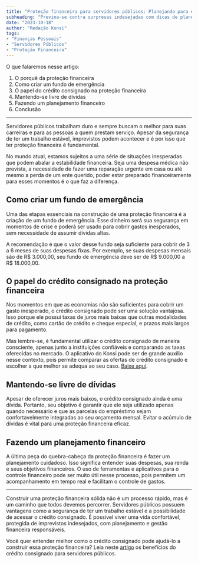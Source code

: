 ```yaml
---
title: "Proteção financeira para servidores públicos: Planejando para enfrentar o inesperado"
subheading: "Previna-se contra surpresas indesejadas com dicas de planejamento financeiro estratégico"
date: "2023-10-18"
author: "Redação Konsi"
tags:
- "Finanças Pessoais"
- "Servidores Públicos"
- "Proteção Financeira"
---
```


O que falaremos nesse artigo:

1. O porquê da proteção financeira
2. Como criar um fundo de emergência
3. O papel do crédito consignado na proteção financeira
4. Mantendo-se livre de dívidas
5. Fazendo um planejamento financeiro
6. Conclusão

-------------------- 

Servidores públicos trabalham duro e sempre buscam o melhor para suas carreiras e para as pessoas a quem prestam serviço. Apesar da segurança de ter um trabalho estável, imprevistos podem acontecer e é por isso que ter proteção financeira é fundamental. 

No mundo atual, estamos sujeitos a uma série de situações inesperadas que podem abalar a estabilidade financeira. Seja uma despesa médica não prevista, a necessidade de fazer uma reparação urgente em casa ou até mesmo a perda de um ente querido, poder estar preparado financeiramente para esses momentos é o que faz a diferença.

## Como criar um fundo de emergência

Uma das etapas essenciais na construção de uma proteção financeira é a criação de um fundo de emergência. Esse dinheiro será sua segurança em momentos de crise e poderá ser usado para cobrir gastos inesperados, sem necessidade de assumir dívidas altas. 

A recomendação é que o valor desse fundo seja suficiente para cobrir de 3 a 6 meses de suas despesas fixas. Por exemplo, se suas despesas mensais são de R$ 3.000,00, seu fundo de emergência deve ser de R$ 9.000,00 a R$ 18.000,00.

## O papel do crédito consignado na proteção financeira 

Nos momentos em que as economias não são suficientes para cobrir um gasto inesperado, o crédito consignado pode ser uma solução vantajosa. Isso porque ele possui taxas de juros mais baixas que outras modalidades de crédito, como cartão de crédito e cheque especial, e prazos mais largos para pagamento.

Mas lembre-se, é fundamental utilizar o crédito consignado de maneira consciente, apenas junto a instituições confiáveis e comparando as taxas oferecidas no mercado. O aplicativo do Konsi pode ser de grande auxílio nesse contexto, pois permite comparar as ofertas de crédito consignado e escolher a que melhor se adequa ao seu caso. [Baixe aqui](#).

## Mantendo-se livre de dívidas

Apesar de oferecer juros mais baixos, o crédito consignado ainda é uma dívida. Portanto, seu objetivo é garantir que ele seja utilizado apenas quando necessário e que as parcelas do empréstimo sejam confortavelmente integradas ao seu orçamento mensal. Evitar o acúmulo de dívidas é vital para uma proteção financeira eficaz.

## Fazendo um planejamento financeiro

A última peça do quebra-cabeça da proteção financeira é fazer um planejamento cuidadoso. Isso significa entender suas despesas, sua renda e seus objetivos financeiros. O uso de ferramentas e aplicativos para o controle financeiro pode ser muito útil nesse processo, pois permitem um acompanhamento em tempo real e facilitam o controle de gastos.

--------------------- 

Construir uma proteção financeira sólida não é um processo rápido, mas é um caminho que todos devemos percorrer. Servidores públicos possuem vantagens como a segurança de ter um trabalho estável e a possibilidade de acessar o crédito consignado. É possível viver uma vida confortável, protegida de imprevistos indesejados, com planejamento e gestão financeira responsáveis.

Você quer entender melhor como o crédito consignado pode ajudá-lo a construir essa proteção financeira? Leia neste [artigo](#) os benefícios do crédito consignado para servidores públicos.